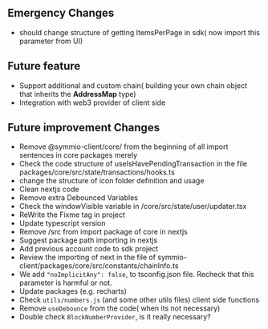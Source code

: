 ## Emergency Changes

- should change structure of getting ItemsPerPage in sdk( now import this parameter from UI)

## Future feature

- Support additional and custom chain( building your own chain object that inherits the **AddressMap** type)
- Integration with web3 provider of client side

## Future improvement Changes

- Remove @symmio-client/core/ from the beginning of all import sentences in core packages merely
- Check the code structure of useIsHavePendingTransaction in the file packages/core/src/state/transactions/hooks.ts
- change the structure of icon folder definition and usage
- Clean nextjs code
- Remove extra Debounced Variables
- Check the windowVisible variable in /core/src/state/user/updater.tsx
- ReWrite the Fixme tag in project
- Update typescript version
- Remove /src from import package of core in nextjs
- Suggest package path importing in nextjs
- Add previous account code to sdk project
- Review the importing of next in the file of symmio-client/packages/core/src/constants/chainInfo.ts
- We add `"noImplicitAny": false`, to tsconfig.json file. Recheck that this parameter is harmful or not.
- Update packages (e.g. recharts)
- Check `utils/numbers.js` (and some other utils files) client side functions
- Remove `useDebounce` from the code( when its not necessary)
- Double check `BlockNumberProvider`, is it really necessary?

